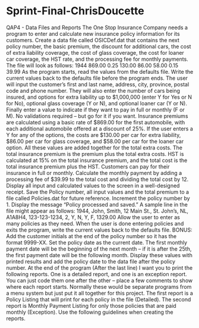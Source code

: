 # Sprint-Final-ChrisDoucette
QAP4 - Data Files and Reports
The One Stop Insurance Company needs a program to enter and calculate new insurance policy information for its customers. Create a data file called OSICDef.dat that contains the next policy number, the basic premium, the discount for additional cars, the cost of extra liability coverage, the cost of glass coverage, the cost for loaner car coverage, the HST rate, and the processing fee for monthly payments. The file will look as follows:
1944 
869.00
0.25 
130.00 
86.00 
58.00 
0.15 
39.99
As the program starts, read the values from the defaults file. Write the current values back to the defaults file before the program ends.
The user will input the customer’s first and last name, address, city, province, postal code and phone number. They will also enter the number of cars being insured, and options for extra liability up to $1,000,000 (enter Y for Yes or N for No), optional glass coverage (Y or N), and optional loaner car (Y or N). Finally enter a value to indicate if they want to pay in full or monthly (F or M). No validations required – but go for it if you want.
Insurance premiums are calculated using a basic rate of $869.00 for the first automobile, with each additional automobile offered at a discount of 25%. If the user enters a Y for any of the options, the costs are $130.00 per car for extra liability, $86.00 per car for glass coverage, and $58.00 per car for the loaner car option. All these values are added together for the total extra costs. The total insurance premium is the premium plus the total extra costs. HST is calculated at 15% on the total insurance premium, and the total cost is the total insurance premium plus the HST. Customers can pay for their insurance in full or monthly. Calculate the monthly payment by adding a processing fee of $39.99 to the total cost and dividing the total cost by 12.
Display all input and calculated values to the screen in a well-designed receipt. Save the Policy number, all input values and the total premium to a file called Policies.dat for future reference. Increment the policy number by 1. Display the message “Policy processed and saved.” A sample line in the file might appear as follows:
1944, John, Smith, 12 Main St., St. John’s, NL, A1A8H4, 123-123-1234, 2, Y, N, Y, F, 1329.00
Allow the user to enter as many policies as they need. When the user is done entering policies and exits the program, write the current values back to the defaults file.
BONUS: Add the customer initials at the end of the policy number so it has the format 9999-XX. Set the policy date as the current date. The first monthly payment date will be the beginning of the next month – if it is after the 25th, the first payment date will be the following month. Display these values with printed results and add the policy date to the data file after the policy number.
At the end of the program (After the last line) I want you to print the following reports. One is a detailed report, and one is an exception report. You can just code them one after the other – place a few comments to show where each report starts. Normally these would be separate programs from a menu system but just put it all together for this project.
The first report is a Policy Listing that will print for each policy in the file (Detailed). The second report is Monthly Payment Listing for only those policies that are paid monthly (Exception). Use the following guidelines when creating the reports.
